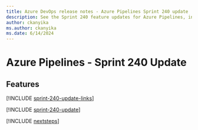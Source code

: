 ```yaml
---
title: Azure DevOps release notes - Azure Pipelines Sprint 240 update
description: See the Sprint 240 feature updates for Azure Pipelines, including next steps.
author: ckanyika
ms.author: ckanyika
ms.date: 6/14/2024
---
```


# Azure Pipelines - Sprint 240 Update

## Features

[!INCLUDE [sprint-240-update-links](../includes/pipelines/sprint-240-update-links.md)]

[!INCLUDE [sprint-240-update](../includes/pipelines/sprint-240-update.md)]

[!INCLUDE [nextsteps](../includes/nextsteps.md)]